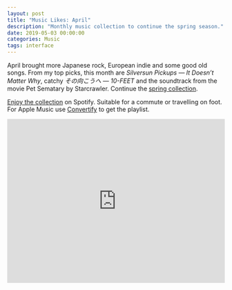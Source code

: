 ```yaml
---
layout: post
title: "Music Likes: April"
description: "Monthly music collection to continue the spring season."
date: 2019-05-03 00:00:00
categories: Music
tags: interface
---
```


April brought more Japanese rock, European indie and some good old songs. From my top picks, this month are *Silversun Pickups — It Doesn’t Matter Why*, catchy *その向こうへ — 10-FEET* and the soundtrack from the movie Pet Sematary by Starcrawler. Continue the [spring collection](/music/2019/03/31/music-likes-march.html).

[Enjoy the collection](https://open.spotify.com/user/yuriysteam/playlist/5mN7ICNn6XabOkaLflInaM?si=Lpmv8zt1R7uPkk87b4wCCQ) on Spotify. Suitable for a commute or travelling on foot. For Apple Music use [Convertify](https://haydenhong.com/convertify/) to get the playlist.

<iframe src="https://open.spotify.com/embed/user/yuriysteam/playlist/5mN7ICNn6XabOkaLflInaM" width="100%" height="380" frameborder="0" allowtransparency="true" allow="encrypted-media"></iframe>